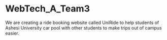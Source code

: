# WebTech_A_Team3
We are creating a ride booking website called UniRide to help students of Ashesi University car pool with other students to make trips out of campus easier.

